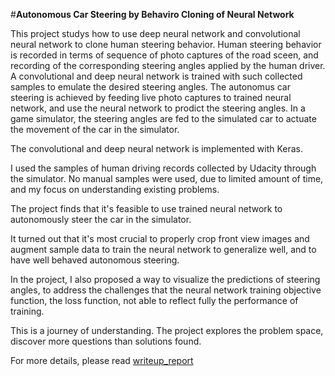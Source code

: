#**Autonomous Car Steering by Behaviro Cloning of Neural Network**

This project studys how to use deep neural network and convolutional neural network to clone human steering behavior. 
Human steering behavior is recorded in terms of sequence of photo captures of the road sceen, and recording of the corresponding steering angles applied by the human driver. 
A convolutional and deep neural network is trained with such collected samples to emulate the desired steering angles. 
The autonomus car steering is achieved by feeding live photo captures to trained neural network, and use the neural network to prodict the steering angles. 
In a game simulator, the steering angles are fed to the simulated car to actuate the movement of the car in the simulator. 

The convolutional and deep neural network is implemented with Keras. 

I used the samples of human driving records collected by Udacity through the simulator. No manual samples were used, due to limited amount of time, and my focus on understanding existing problems. 

The project finds that it's feasible to use trained neural network to autonomously steer the car in the simulator.

It turned out that it's most crucial to properly crop front view images and augment sample data to train the neural network to generalize well, and to have well behaved autonomous steering. 

In the project, I also proposed a way to visualize the predictions of steering angles, 
to address the challenges that the neural network training objective function, the loss function, not able to reflect fully the performance of training.

This is a journey of understanding. The project explores the problem space, discover more questions than solutions found.

For more details, please read [writeup_report](./writeup_report.md)

